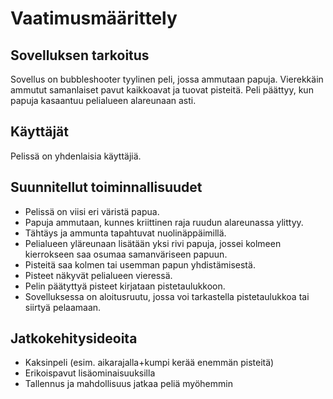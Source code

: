 # Vaatimusmäärittely

## Sovelluksen tarkoitus
Sovellus on bubbleshooter tyylinen peli, jossa ammutaan papuja. Vierekkäin ammutut samanlaiset pavut kaikkoavat ja tuovat pisteitä. Peli päättyy, kun papuja kasaantuu pelialueen alareunaan asti. 

## Käyttäjät
Pelissä on yhdenlaisia käyttäjiä.

## Suunnitellut toiminnallisuudet
* Pelissä on viisi eri väristä papua.
* Papuja ammutaan, kunnes kriittinen raja ruudun alareunassa ylittyy.
* Tähtäys ja ammunta tapahtuvat nuolinäppäimillä.
* Pelialueen yläreunaan lisätään yksi rivi papuja, jossei kolmeen kierrokseen saa osumaa samanväriseen papuun.
* Pisteitä saa kolmen tai usemman papun yhdistämisestä.
* Pisteet näkyvät pelialueen vieressä.
* Pelin päätyttyä pisteet kirjataan pistetaulukkoon.
* Sovelluksessa on aloitusruutu, jossa voi tarkastella pistetaulukkoa tai siirtyä pelaamaan.


## Jatkokehitysideoita
* Kaksinpeli (esim. aikarajalla+kumpi kerää enemmän pisteitä)
* Erikoispavut lisäominaisuuksilla
* Tallennus ja mahdollisuus jatkaa peliä myöhemmin


